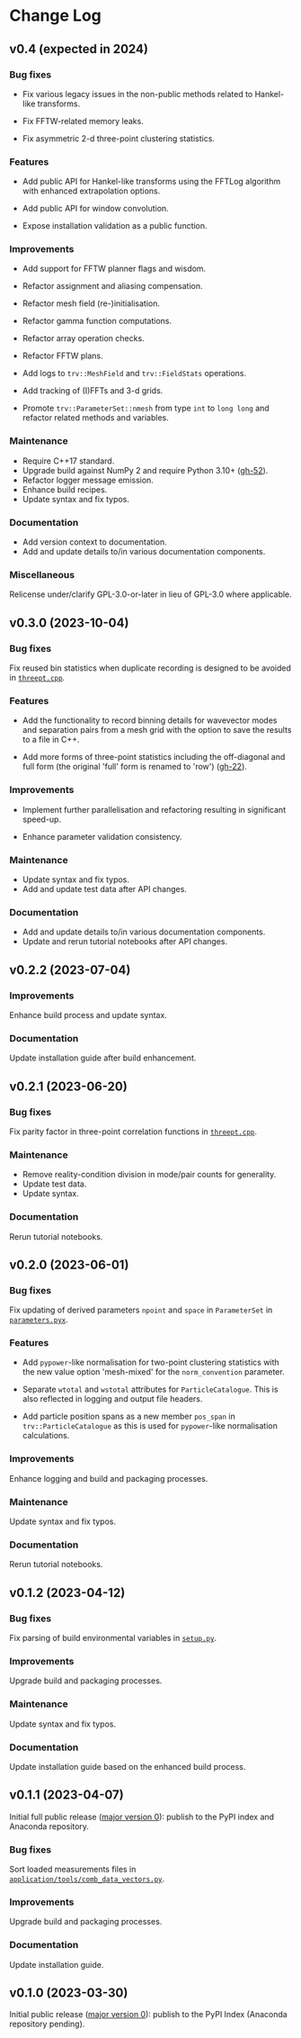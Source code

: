 # Change Log

## v0.4 (expected in 2024)

### Bug fixes

- Fix various legacy issues in the non-public methods related to
  Hankel-like transforms.

- Fix FFTW-related memory leaks.

- Fix asymmetric 2-d three-point clustering statistics.

### Features

- Add public API for Hankel-like transforms using the FFTLog algorithm
  with enhanced extrapolation options.

- Add public API for window convolution.

- Expose installation validation as a public function.

### Improvements

- Add support for FFTW planner flags and wisdom.

- Refactor assignment and aliasing compensation.

- Refactor mesh field (re-)initialisation.

- Refactor gamma function computations.

- Refactor array operation checks.

- Refactor FFTW plans.

- Add logs to ``trv::MeshField`` and ``trv::FieldStats`` operations.

- Add tracking of (I)FFTs and 3-d grids.

- Promote `trv::ParameterSet::nmesh` from type `int` to `long long` and
  refactor related methods and variables.

### Maintenance

- Require C++17 standard.
- Upgrade build against NumPy 2 and require Python 3.10+
  ([gh-52](https://github.com/MikeSWang/Triumvirate/issues/52)).
- Refactor logger message emission.
- Enhance build recipes.
- Update syntax and fix typos.

### Documentation

- Add version context to documentation.
- Add and update details to/in various documentation components.

### Miscellaneous

Relicense under/clarify GPL-3.0-or-later in lieu of GPL-3.0 where applicable.


## v0.3.0 (2023-10-04)

### Bug fixes

Fix reused bin statistics when duplicate recording is designed to be avoided
in [``threept.cpp``](src/triumvirate/src/threept.cpp).

### Features

- Add the functionality to record binning details for wavevector modes
  and separation pairs from a mesh grid with the option to save the results
  to a file in C++.

- Add more forms of three-point statistics including the off-diagonal and
  full form (the original 'full' form is renamed to 'row')
  ([gh-22](https://github.com/MikeSWang/Triumvirate/issues/22)).

### Improvements

- Implement further parallelisation and refactoring resulting in
  significant speed-up.

- Enhance parameter validation consistency.

### Maintenance

- Update syntax and fix typos.
- Add and update test data after API changes.

### Documentation

- Add and update details to/in various documentation components.
- Update and rerun tutorial notebooks after API changes.


## v0.2.2 (2023-07-04)

### Improvements

Enhance build process and update syntax.

### Documentation

Update installation guide after build enhancement.


## v0.2.1 (2023-06-20)

### Bug fixes

Fix parity factor in three-point correlation functions in
[``threept.cpp``](src/triumvirate/src/threept.cpp).

### Maintenance

- Remove reality-condition division in mode/pair counts for generality.
- Update test data.
- Update syntax.

### Documentation

Rerun tutorial notebooks.


## v0.2.0 (2023-06-01)

### Bug fixes

Fix updating of derived parameters ``npoint`` and ``space`` in ``ParameterSet``
in [``parameters.pyx``](src/triumvirate/parameters.pyx).

### Features

- Add ``pypower``-like normalisation for two-point clustering statistics with
  the new value option 'mesh-mixed' for the ``norm_convention`` parameter.

- Separate ``wtotal`` and ``wstotal`` attributes for ``ParticleCatalogue``.
  This is also reflected in logging and output file headers.

- Add particle position spans as a new member ``pos_span``
  in ``trv::ParticleCatalogue`` as this is used for ``pypower``-like
  normalisation calculations.

### Improvements

Enhance logging and build and packaging processes.

### Maintenance

Update syntax and fix typos.

### Documentation

Rerun tutorial notebooks.


## v0.1.2 (2023-04-12)

### Bug fixes

Fix parsing of build environmental variables in [``setup.py``](setup.py).

### Improvements

Upgrade build and packaging processes.

### Maintenance

Update syntax and fix typos.

### Documentation

Update installation guide based on the enhanced build process.


## v0.1.1 (2023-04-07)

Initial full public release ([major version 0](https://semver.org/#spec-item-4)):
publish to the PyPI index and Anaconda repository.

### Bug fixes

Sort loaded measurements files in [``application/tools/comb_data_vectors.py``](
application/tools/comb_data_vectors.py).

### Improvements

Upgrade build and packaging processes.

### Documentation

Update installation guide.


## v0.1.0 (2023-03-30)

Initial public release ([major version 0](https://semver.org/#spec-item-4)):
publish to the PyPI Index (Anaconda repository pending).
